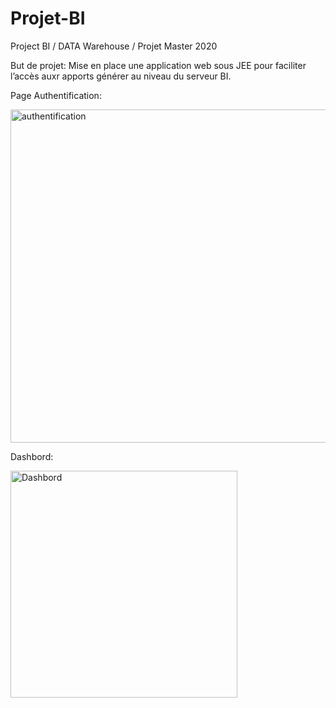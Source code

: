 # Projet-BI
Project BI / DATA Warehouse / Projet Master 2020

But de projet:
Mise en place une application web sous JEE pour faciliter l’accès auxr apports générer au niveau du serveur BI.

Page Authentification:

<img width="533" alt="authentification" src="https://user-images.githubusercontent.com/116309523/197195035-b1645bfd-2f8f-431c-a6b5-9a27d4620a5a.PNG">

Dashbord:

<img width="363" alt="Dashbord" src="https://user-images.githubusercontent.com/116309523/197195793-6fec8225-ada4-41b6-93f3-56edb2ad4dd3.PNG">

